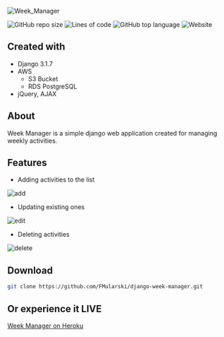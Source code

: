 ![Week_Manager](https://user-images.githubusercontent.com/26598200/132231401-7486d89a-a031-4e12-ae03-e962f5ddd491.png)

![GitHub repo size](https://img.shields.io/github/repo-size/FMularski/django-week-manager) 
![Lines of code](https://img.shields.io/tokei/lines/github/FMularski/django-week-manager?color=orange)
![GitHub top language](https://img.shields.io/github/languages/top/FMularski/django-week-manager?color=green)
![Website](https://img.shields.io/website?url=https%3A%2F%2Fw33k-manager.herokuapp.com%2F?)

## Created with
* Django 3.1.7
* AWS
  * S3 Bucket
  * RDS PostgreSQL
* jQuery, AJAX

## About
Week Manager is a simple django web application created for managing weekly activities. 

## Features
* Adding activities to the list

![add](https://user-images.githubusercontent.com/26598200/132237698-78220069-c5a3-4b2c-ac19-f3d494a982ff.gif)

* Updating existing ones

![edit](https://user-images.githubusercontent.com/26598200/132237807-7255802a-94cb-4943-aaea-6ac6234c7ae6.gif)


* Deleting activities

![delete](https://user-images.githubusercontent.com/26598200/132237881-5760f5dd-f8b9-46e2-819b-5578f60b39e2.gif)

## Download 
```bash
git clone https://github.com/FMularski/django-week-manager.git
```
## Or experience it LIVE 
[Week Manager on Heroku](https://w33k-manager.herokuapp.com)

